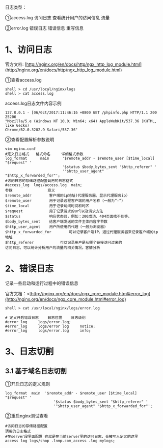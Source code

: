 日志类型：

①access.log 访问日志 查看统计用户的访问信息 流量

②error.log 错误日志 错误信息 重写信息

# 1、访问日志

官方文档: [http://nginx.org/en/docs/http/ngx_http_log_module.html](http://nginx.org/en/docs/http/ngx_http_log_module.html)

①查看access.log

```
shell > cd /usr/local/nginx/logs
shell > cat access.log
```

access.log日志文件内容示例

```
127.0.0.1 - [06/0ct/2017:11:46:16 +0800 GET /phpinfo.php HTTP/1.1 200 25206
"Mozilla/5.e (Windows NT 10.0; Win64; x64) AppleWebKit/537.36 (KHTML, like Gecko)
Chrome/62.0.3202.9 Safari/537.36"
```

②查看配置解析参数说明

```
vim nginx.conf
#定义日志格式   格式命名     详细格式参数
log_format      main      '$remote_addr - $remote_user [$time_local] "$request" '
                          '$status $body_bytes_sent "$http_referer" '
                          '"$http_user_agent" "$http_x_forwarded_for"';
#访问日志的存储路径配置调用的日志格式
#access_log  logs/access.log  main;
参数                意义
$remote_addr        客户端的ip地址(代理服务器，显示代理服务ip)
$remote_user        用于记录远程客户端的用户名称（一般为“-”）
$time_local         用于记录访问时间和时区
$request            用于记录请求的url以及请求方法
$status             响应状态码，例如：200成功、404页面找不到等。
$body_bytes_sent    给客户端发送的文件主体内容字节数
$http_user_agent    用户所使用的代理（一般为浏览器)
$http_x_forwarded_for        可以记录客户端IP，通过代理服务器来记录客户端的ip地址
$http_referer            可以记录用户是从哪个链接访问过来的
访问日志，可以统计分析用户的流量的相关情况。客情分析
```

# 2、错误日志

记录一些启动和运行过程中的错误信息

官方文档：<[http://nginx.org/en/docs/ngx_core_module.html#error_log](http://nginx.org/en/docs/ngx_core_module.html#error_log)

```
shell > cat /usr/local/nginx/logs/error.log
```

```
# 定义开启错误日志    日志位置    日志级别
#error_log     logs/error.log;
#error_log     logs/error log     notice;
#error_log     logs/error.log     info;
```

# 3、日志切割

## 3.1 基于域名日志切割

①开启日志的定义规则

```
log_format  main  '$remote_addr - $remote_user [$time_local] "$request" '
                      '$status $body_bytes_sent "$http_referer" '
                      '"$http_user_agent" "$http_x_forwarded_for"';
```

②重启nginx测试查看

```
#访问日志的存储路径配置
调用的日志格式
#在server段里面配置 也就是在当前server里的访问日志，会被写入定义的这里
access log logs/shop .lnmp.com_access .log mylogs;
```